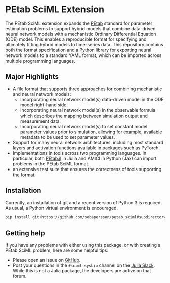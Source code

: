 # PEtab SciML Extension

The PEtab SciML extension expands the [PEtab](https://petab.readthedocs.io/en/latest/) standard for parameter estimation problems to support hybrid models that combine data-driven neural network models with a mechanistic Ordinary Differential Equation (ODE) model. This enables a reproducible format for specifying and ultimately fitting hybrid models to time-series data. This repository contains both the format specification and a Python library for exporting neural network models to a standard YAML format, which can be imported across multiple programming languages.

## Major Highlights

* A file format that supports three approaches for combining mechanistic and neural network models:
  * Incorporating neural network model(s) data-driven model in the ODE model right-hand side.
  * Incorporating neural network model(s) in the observable formula which describes the mapping between simulation output and measurement data.
  * Incorporating neural network model(s) to set constant model parameter values prior to simulation, allowing for example, available metadata to be used to set parameter values.
* Support for many neural network architectures, including most standard layers and activation functions available in packages such as PyTorch.
* Implementations in tools across two programming languages. In particular, both [PEtab.jl](https://github.com/sebapersson/PEtab.jl) in Julia and AMICI in Python (Jax) can import problems in the PEtab SciML format.
* an extensive test suite that ensures the correctness of tools supporting the format.

## Installation

Currently, an installation of git and a recent version of Python 3 is required. As usual, a Python virtual environment is encouraged.

```bash
pip install git+https://github.com/sebapersson/petab_sciml#subdirectory=src/python&egg=petab_sciml
```

## Getting help

If you have any problems with either using this package, or with creating a PEtab SciML problem, here are some helpful tips:

* Please open an issue on [GitHub](https://github.com/sebapersson/petab_sciml/issues).
* Post your questions in the `#sciml-sysbio` channel on the [Julia Slack](https://julialang.org/slack/). While this is not a Julia package, the developers are active on that forum.

